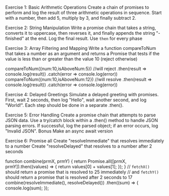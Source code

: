 Exercise 1: Basic Arithmetic Operations
Create a chain of promises to perform and log the result of three arithmetic operations in sequence. Start with a number, then add 5, multiply by 3, and finally subtract 2.

Exercise 2: String Manipulation
Write a promise chain that takes a string, converts it to uppercase, then reverses it, and finally appends the string "-finished" at the end. Log the final result.
Use `then` for every phase

Exercise 3: Array Filtering and Mapping
Write a function compareToNum that takes a number as an argument and returns a Promise
that tests if the value is less than or greater than the value 10 (reject otherwise) 

compareToNum({num:10,isAboveNum:5}) //will reject
.then(result => console.log(result))
.catch(error => console.log(error))
compareToNum({num:10,isAboveNum:12}) //will resolve
.then(result => console.log(result))
.catch(error => console.log(error))

Exercise 4: Delayed Greetings
Simulate a delayed greeting with promises. First, wait 2 seconds, then log "Hello", wait another second, and log "World!". Each step should be done in a separate .then().

Exercise 5: Error Handling
Create a promise chain that attempts to parse JSON data. Use a try/catch block within a .then() method to handle JSON parsing errors. If successful, log the parsed object; if an error occurs, log "Invalid JSON".
Bonus
Make an async await version

Exercise 6: Promise all
Create "resolveImmediate" that resolves immediately to a number
Create "resolveDelayed" that resolves to a number after 2 seconds

function combine(prmX, prmY) {
  return Promise.all([prmX, prmY]).then((values) => {
  return values[0] + values[1];
  });
}
// `fetchX()` should return a promise that is resolved to 25 immediately
// and `fetchY()` should return a promise that is resolved after 2 seconds to 17
combine(resolveImmediate(), resolveDelayed())
.then((sum) => {
console.log(sum);
});